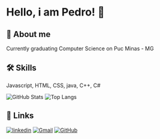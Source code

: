 # Hello, i am Pedro! 👋


## 🚀 About me
Currently graduating Computer Science on Puc Minas - MG


## 🛠 Skills
Javascript, HTML, CSS, java, C++, C#


![GitHub Stats](https://github-readme-stats.vercel.app/api?username=Marcal08&theme=transparent&bg_color=000&border_color=30A3DC&show_icons=true&icon_color=30A3DC&title_color=E94D5F&text_color=FFF)
![Top Langs](https://github-readme-stats-git-masterrstaa-rickstaa.vercel.app/api/top-langs/?username=Marcal08&layout=compact&bg_color=000&border_color=30A3DC&title_color=E94D5F&text_color=FFF&width=2%)


## 🔗 Links

[![linkedin](https://img.shields.io/badge/linkedin-0A66C2?style=for-the-badge&logo=linkedin&logoColor=white)](www.linkedin.com/in/pedro-marçal05)
  [![Gmail](https://img.shields.io/badge/Gmail-333333?style=for-the-badge&logo=gmail&logoColor=red)](mailto:marcallimapedro@gmail.com)
  [![GitHub](https://img.shields.io/badge/GitHub-100000?style=for-the-badge&logo=github&logoColor=white)](https://github.com/Marcal08)
